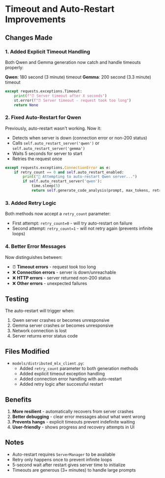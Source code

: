 # Timeout and Auto-Restart Improvements

## Changes Made

### 1. Added Explicit Timeout Handling
Both Qwen and Gemma generation now catch and handle timeouts properly:

**Qwen**: 180 second (3 minute) timeout
**Gemma**: 200 second (3.3 minute) timeout

```python
except requests.exceptions.Timeout:
    print(f"⏰ Server timeout after X seconds")
    st.error(f"⏰ Server timeout - request took too long")
    return None
```

### 2. Fixed Auto-Restart for Qwen
Previously, auto-restart wasn't working. Now it:
- Detects when server is down (connection error or non-200 status)
- Calls `self.auto_restart_server('qwen')` or `self.auto_restart_server('gemma')`
- Waits 5 seconds for server to start
- Retries the request once

```python
except requests.exceptions.ConnectionError as e:
    if retry_count == 0 and self.auto_restart_enabled:
        print("🔄 Attempting to auto-restart Qwen server...")
        if self.auto_restart_server('qwen'):
            time.sleep(5)
            return self.generate_code_analysis(prompt, max_tokens, retry_count=1)
```

### 3. Added Retry Logic
Both methods now accept a `retry_count` parameter:
- First attempt: `retry_count=0` - will try auto-restart on failure
- Second attempt: `retry_count=1` - will not retry again (prevents infinite loops)

### 4. Better Error Messages
Now distinguishes between:
- ⏰ **Timeout errors** - request took too long
- ❌ **Connection errors** - server is down/unreachable
- ❌ **HTTP errors** - server returned non-200 status
- ❌ **Other errors** - unexpected failures

## Testing

The auto-restart will trigger when:
1. Qwen server crashes or becomes unresponsive
2. Gemma server crashes or becomes unresponsive
3. Network connection is lost
4. Server returns error status code

## Files Modified

- `models/distributed_mlx_client.py`:
  - Added `retry_count` parameter to both generation methods
  - Added explicit timeout exception handling
  - Added connection error handling with auto-restart
  - Added retry logic after successful restart

## Benefits

1. **More resilient** - automatically recovers from server crashes
2. **Better debugging** - clear error messages about what went wrong
3. **Prevents hangs** - explicit timeouts prevent indefinite waiting
4. **User-friendly** - shows progress and recovery attempts in UI

## Notes

- Auto-restart requires `ServerManager` to be available
- Retry only happens once to prevent infinite loops
- 5-second wait after restart gives server time to initialize
- Timeouts are generous (3+ minutes) to handle large prompts
